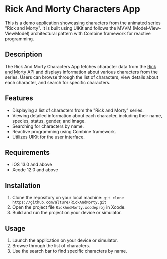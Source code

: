 # Rick And Morty Characters App

This is a demo application showcasing characters from the animated series "Rick and Morty". It is built using UIKit and follows the MVVM (Model-View-ViewModel) architectural pattern with Combine framework for reactive programming.

## Description

The Rick And Morty Characters App fetches character data from the [Rick and Morty API](https://rickandmortyapi.com/api) and displays information about various characters from the series. Users can browse through the list of characters, view details about each character, and search for specific characters.

## Features

- Displaying a list of characters from the "Rick and Morty" series.
- Viewing detailed information about each character, including their name, species, status, gender, and image.
- Searching for characters by name.
- Reactive programming using Combine framework.
- Utilizes UIKit for the user interface.

## Requirements

- iOS 13.0 and above
- Xcode 12.0 and above

## Installation

1. Clone the repository on your local machine:
`git clone https://github.com/alture/RickAndMorty.git`
2. Open the project file `RickAndMorty.xcodeproj` in Xcode.
3. Build and run the project on your device or simulator.

## Usage

1. Launch the application on your device or simulator.
2. Browse through the list of characters.
3. Use the search bar to find specific characters by name.

